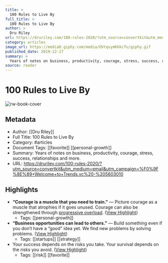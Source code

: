 ```yaml
---
title: >
  100 Rules to Live By
full_title: >
  100 Rules to Live By
author: >
  Dru Riley
url: https://druriley.com/100-rules-2020/?utm_source=convertkit&utm_medium=email&utm_campaign=%F0%9F%8E%89+Welcome+to+Trends.vc%20-%205603010
category: articles
image_url: https://media0.giphy.com/media/OVtqvymKkkcTu/giphy.gif
published_date: 2019-12-17
summary: >
  Years of notes on business, productivity, courage, stress, success, relationships and more.
source: reader
---
```

# 100 Rules to Live By

![rw-book-cover](https://media0.giphy.com/media/OVtqvymKkkcTu/giphy.gif)

## Metadata
- Author: [[Dru Riley]]
- Full Title: 100 Rules to Live By
- Category: #articles
- Document Tags: [[favorite]] [[personal-growth]] 
- Summary: Years of notes on business, productivity, courage, stress, success, relationships and more.
- URL: https://druriley.com/100-rules-2020/?utm_source=convertkit&utm_medium=email&utm_campaign=%F0%9F%8E%89+Welcome+to+Trends.vc%20-%205603010

## Highlights
- **“Courage is a muscle that you need to train.”** — Picture courage as a muscle that atrophies if it goes unused. Courage can also be strengthened through [progressive overload](https://en.wikipedia.org/wiki/Progressive_overload). ([View Highlight](https://read.readwise.io/read/01h1nx74yn4d3f6qvhnq1c7jzm))
    - Tags: [[personal-growth]] 
- **“Business opportunities can lead to others.”** — Build something even if you don’t have a “good” idea yet. We find new problems by solving problems. ([View Highlight](https://read.readwise.io/read/01h1nx8s7x4dg8ka10pvxe1np8))
    - Tags: [[startups]] [[strategy]] 
- Your success depends on the risks you take. Your survival depends on the risks you avoid. ([View Highlight](https://read.readwise.io/read/01h1nxd3nm45jfahjzhf0efm0n))
    - Tags: [[risk]] [[favorite]] 


